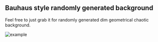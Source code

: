 ## Bauhaus style randomly generated background

Feel free to just grab it for randomly generated dim geometrical chaotic background. 

![example](public/example.png "Project supported by web3 foundation grants program")